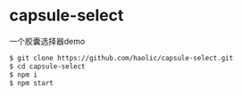 # capsule-select

一个胶囊选择器demo

```bash
$ git clone https://github.com/haolic/capsule-select.git
$ cd capsule-select
$ npm i
$ npm start
```

